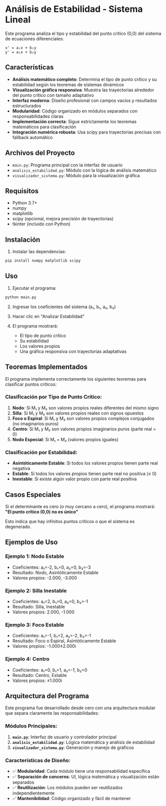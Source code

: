 # Análisis de Estabilidad - Sistema Lineal

Este programa analiza el tipo y estabilidad del punto crítico (0,0) del sistema de ecuaciones diferenciales:

```
x' = a₁x + b₁y
y' = a₂x + b₂y
```

## Características

- **Análisis matemático completo**: Determina el tipo de punto crítico y su estabilidad según los teoremas de sistemas dinámicos
- **Visualización gráfica responsiva**: Muestra las trayectorias alrededor del punto crítico con tamaño adaptativo
- **Interfaz moderna**: Diseño profesional con campos vacíos y resultados estructurados
- **Modularidad**: Código organizado en módulos separados con responsabilidades claras
- **Implementación correcta**: Sigue estrictamente los teoremas matemáticos para clasificación
- **Integración numérica robusta**: Usa scipy para trayectorias precisas con fallback automático

## Archivos del Proyecto

- `main.py`: Programa principal con la interfaz de usuario
- `analisis_estabilidad.py`: Módulo con la lógica de análisis matemático
- `visualizador_sistema.py`: Módulo para la visualización gráfica

## Requisitos

- Python 3.7+
- numpy
- matplotlib
- scipy (opcional, mejora precisión de trayectorias)
- tkinter (incluido con Python)

## Instalación

1. Instalar las dependencias:
```bash
pip install numpy matplotlib scipy
```

## Uso

1. Ejecutar el programa:
```bash
python main.py
```

2. Ingresar los coeficientes del sistema (a₁, b₁, a₂, b₂)

3. Hacer clic en "Analizar Estabilidad"

4. El programa mostrará:
   - El tipo de punto crítico
   - Su estabilidad  
   - Los valores propios
   - Una gráfica responsiva con trayectorias adaptativas

## Teoremas Implementados

El programa implementa correctamente los siguientes teoremas para clasificar puntos críticos:

### Clasificación por Tipo de Punto Crítico:

1. **Nodo**: Si M₁ y M₂ son valores propios reales diferentes del mismo signo
2. **Silla**: Si M₁ y M₂ son valores propios reales con signos opuestos
3. **Foco o Espiral**: Si M₁ y M₂ son valores propios complejos conjugados (no imaginarios puros)
4. **Centro**: Si M₁ y M₂ son valores propios imaginarios puros (parte real = 0)
5. **Nodo Especial**: Si M₁ = M₂ (valores propios iguales)

### Clasificación por Estabilidad:

- **Asintóticamente Estable**: Si todos los valores propios tienen parte real negativa
- **Estable**: Si todos los valores propios tienen parte real no positiva (≤ 0)
- **Inestable**: Si existe algún valor propio con parte real positiva

## Casos Especiales

Si el determinante es cero (o muy cercano a cero), el programa mostrará:
**"El punto crítico (0,0) no es único"**

Esto indica que hay infinitos puntos críticos o que el sistema es degenerado.

## Ejemplos de Uso

### Ejemplo 1: Nodo Estable
- Coeficientes: a₁=-2, b₁=0, a₂=0, b₂=-3
- Resultado: Nodo, Asintóticamente Estable
- Valores propios: -2.000, -3.000

### Ejemplo 2: Silla Inestable
- Coeficientes: a₁=2, b₁=0, a₂=0, b₂=-1
- Resultado: Silla, Inestable
- Valores propios: 2.000, -1.000

### Ejemplo 3: Foco Estable
- Coeficientes: a₁=-1, b₁=2, a₂=-2, b₂=-1
- Resultado: Foco o Espiral, Asintóticamente Estable
- Valores propios: -1.000±2.000i

### Ejemplo 4: Centro
- Coeficientes: a₁=0, b₁=1, a₂=-1, b₂=0
- Resultado: Centro, Estable
- Valores propios: ±1.000i

## Arquitectura del Programa

Este programa fue desarrollado desde cero con una arquitectura modular que separa claramente las responsabilidades:

### **Módulos Principales:**

1. **`main.py`**: Interfaz de usuario y controlador principal
2. **`analisis_estabilidad.py`**: Lógica matemática y análisis de estabilidad
3. **`visualizador_sistema.py`**: Generación y manejo de gráficos

### **Características de Diseño:**

- ✅ **Modularidad**: Cada módulo tiene una responsabilidad específica
- ✅ **Separación de concerns**: UI, lógica matemática y visualización están separados
- ✅ **Reutilización**: Los módulos pueden ser reutilizados independientemente
- ✅ **Mantenibilidad**: Código organizado y fácil de mantener
